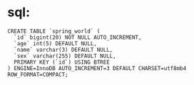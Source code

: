 # sql:
    CREATE TABLE `spring_world` (
      `id` bigint(20) NOT NULL AUTO_INCREMENT,
      `age` int(5) DEFAULT NULL,
      `name` varchar(3) DEFAULT NULL,
      `sex` varchar(255) DEFAULT NULL,
      PRIMARY KEY (`id`) USING BTREE
    ) ENGINE=InnoDB AUTO_INCREMENT=3 DEFAULT CHARSET=utf8mb4 ROW_FORMAT=COMPACT;